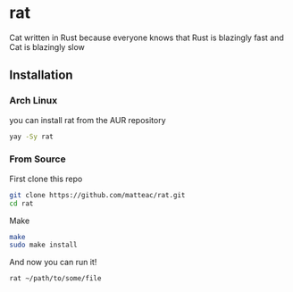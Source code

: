 # rat
Cat written in Rust because everyone knows that Rust is blazingly fast and Cat is blazingly slow

## Installation

### Arch Linux
you can install rat from the AUR repository
```bash
yay -Sy rat
```


### From Source
First clone this repo
```bash
git clone https://github.com/matteac/rat.git
cd rat
```

Make
```bash
make
sudo make install
```

And now you can run it!

```bash
rat ~/path/to/some/file
```
